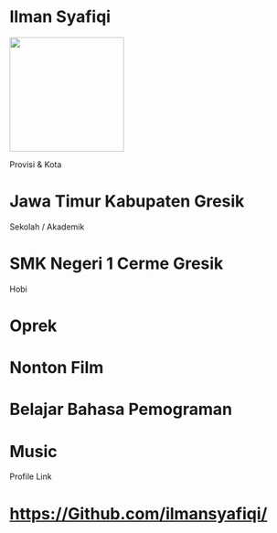 # Ilman Syafiqi

<img src="https://avatars3.githubusercontent.com/u/35621791?s=460&v=4" width="200" height="200" align="center">

Provisi & Kota

# Jawa Timur Kabupaten Gresik

Sekolah / Akademik

# SMK Negeri 1 Cerme Gresik

Hobi

# Oprek

# Nonton Film

# Belajar Bahasa Pemograman

# Music

Profile Link

# https://Github.com/ilmansyafiqi/
